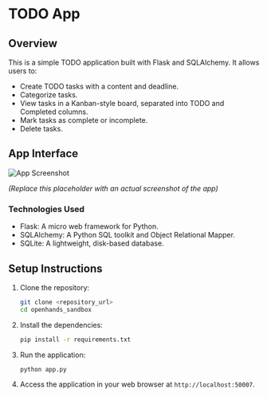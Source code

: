 # TODO App

## Overview

This is a simple TODO application built with Flask and SQLAlchemy. It allows users to:

*   Create TODO tasks with a content and deadline.
*   Categorize tasks.
*   View tasks in a Kanban-style board, separated into TODO and Completed columns.
*   Mark tasks as complete or incomplete.
*   Delete tasks.

## App Interface

![App Screenshot](https://via.placeholder.com/600x400)

_(Replace this placeholder with an actual screenshot of the app)_

### Technologies Used

*   Flask: A micro web framework for Python.
*   SQLAlchemy: A Python SQL toolkit and Object Relational Mapper.
*   SQLite: A lightweight, disk-based database.

## Setup Instructions

1.  Clone the repository:

    ```bash
    git clone <repository_url>
    cd openhands_sandbox
    ```

2.  Install the dependencies:

    ```bash
    pip install -r requirements.txt
    ```

3.  Run the application:

    ```bash
    python app.py
    ```

4.  Access the application in your web browser at `http://localhost:50007`.